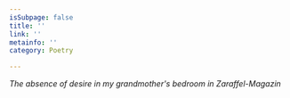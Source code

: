 ```yaml
---
isSubpage: false
title: ''
link: ''
metainfo: ''
category: Poetry

---
```

_The absence of desire in my grandmother's bedroom in Zaraffel-Magazin_